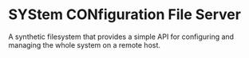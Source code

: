 # SYStem CONfiguration File Server
A synthetic filesystem that provides a simple API for configuring and managing the whole system on a remote host.

